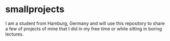 # smallprojects
I am a student from Hamburg, Germany and will use this repository to share a few of projects of mine that I did in my free time or while sitting in boring lectures.